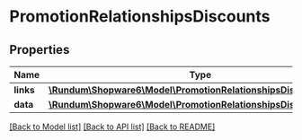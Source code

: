# PromotionRelationshipsDiscounts

## Properties
Name | Type | Description | Notes
------------ | ------------- | ------------- | -------------
**links** | [**\Rundum\Shopware6\Model\PromotionRelationshipsDiscountsLinks**](PromotionRelationshipsDiscountsLinks.md) |  | [optional] 
**data** | [**\Rundum\Shopware6\Model\PromotionRelationshipsDiscountsData[]**](PromotionRelationshipsDiscountsData.md) |  | [optional] 

[[Back to Model list]](../../README.md#documentation-for-models) [[Back to API list]](../../README.md#documentation-for-api-endpoints) [[Back to README]](../../README.md)

